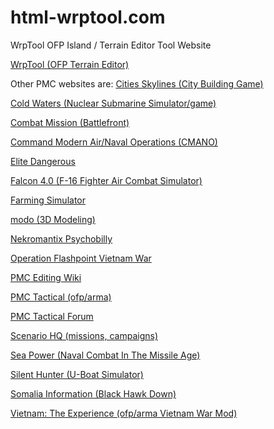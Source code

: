 # html-wrptool.com

WrpTool OFP Island / Terrain Editor Tool Website

[WrpTool (OFP Terrain Editor)](https://www.wrptool.com)

Other PMC websites are:
[Cities Skylines (City Building Game)](https://cities-skylines.pmctactical.org)

[Cold Waters (Nuclear Submarine Simulator/game)](https://cold-waters.pmctactical.org)

[Combat Mission (Battlefront)](https://combat-mission.pmctactical.org)

[Command Modern Air/Naval Operations (CMANO)](https://cmano.pmctactical.org)

[Elite Dangerous](https://www.elitedangerous.net)

[Falcon 4.0 (F-16 Fighter Air Combat Simulator)](https://www.falcon4.org)

[Farming Simulator](https://www.farming-simulator.org)

[modo (3D Modeling)](https://modo.pmctactical.org)

[Nekromantix Psychobilly](https://www.nekromantix.com)

[Operation Flashpoint Vietnam War](https://www.ofpnam.com)

[PMC Editing Wiki](https://pmc.editing.wiki)

[PMC Tactical (ofp/arma)](https://www.pmctactical.org)

[PMC Tactical Forum](https://www.pmctactical.org/forum/)

[Scenario HQ (missions, campaigns)](https://www.scenariohq.com)

[Sea Power (Naval Combat In The Missile Age)](https://sea-power.pmctactical.org)

[Silent Hunter (U-Boat Simulator)](https://www.silenthunter.info)

[Somalia Information (Black Hawk Down)](https://somalia.pmctactical.org)

[Vietnam: The Experience (ofp/arma Vietnam War Mod)](https://www.vtemod.com)
